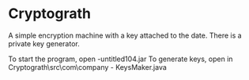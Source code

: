 # Cryptograth
A simple encryption machine with a key attached to the date. There is a private key generator.

To start the program, open -untitled104.jar
To generate keys, open in Cryptograth\src\com\company - KeysMaker.java

